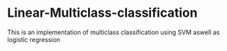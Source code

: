 # Linear-Multiclass-classification
This is an implementation of multiclass classification using SVM aswell as logistic regression
